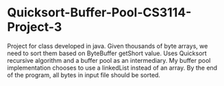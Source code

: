 # Quicksort-Buffer-Pool-CS3114-Project-3
Project for class developed in java. Given thousands of byte arrays, we need to sort them based on ByteBuffer getShort value. Uses Quicksort recursive algorithm and a buffer pool as an intermediary. My buffer pool implementation chooses to use a linkedList instead of an array. By the end of the program, all bytes in input file should be sorted.
